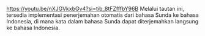 https://youtu.be/nXJGVkxbGv4?si=tib_8tFZfffbY96B Melalui tautan ini, tersedia implementasi penerjemahan otomatis dari bahasa Sunda ke bahasa Indonesia, di mana kata dalam bahasa Sunda dapat diterjemahkan langsung ke bahasa Indonesia.
